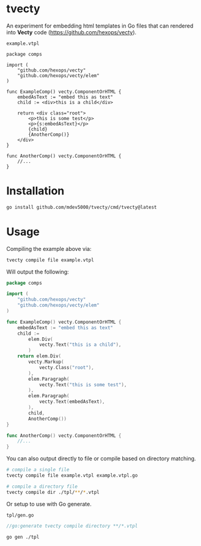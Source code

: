# tvecty

An experiment for embedding html templates in Go files that
can rendered into **Vecty** code
(https://github.com/hexops/vecty).

`example.vtpl`
```
package comps

import (
	"github.com/hexops/vecty"
	"github.com/hexops/vecty/elem"
)

func ExampleComp() vecty.ComponentOrHTML {
    embedAsText := "embed this as text"
    child := <div>this is a child</div>
	
    return <div class="root">
    	<p>this is some test</p>
    	<p>{s:embedAsText}</p>
        {child}
        {AnotherComp()}
    </div>
}

func AnotherComp() vecty.ComponentOrHTML {
    //...
}
```


# Installation

```bash
go install github.com/mdev5000/tvecty/cmd/tvecty@latest
```


# Usage

Compiling the example above via:

```bash
tvecty compile file example.vtpl
```

Will output the following:

```go
package comps

import (
	"github.com/hexops/vecty"
	"github.com/hexops/vecty/elem"
)

func ExampleComp() vecty.ComponentOrHTML {
	embedAsText := "embed this as text"
	child :=
		elem.Div(
			vecty.Text("this is a child"),
		)
	return elem.Div(
		vecty.Markup(
			vecty.Class("root"),
		),
		elem.Paragraph(
			vecty.Text("this is some test"),
		),
		elem.Paragraph(
			vecty.Text(embedAsText),
		),
		child,
		AnotherComp())
}

func AnotherComp() vecty.ComponentOrHTML {
	//...
}
```

You can also output directly to file or compile based on
directory matching.

```bash
# compile a single file
tvecty compile file example.vtpl example.vtpl.go

# compile a directory file
tvecty compile dir ./tpl/**/*.vtpl
```

Or setup to use with Go generate. 

`tpl/gen.go`
```go
//go:generate tvecty compile directory **/*.vtpl
```

```bash
go gen ./tpl
```